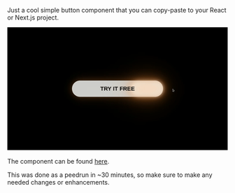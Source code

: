 Just a cool simple button component that you can copy-paste to your React or Next.js project.

![](./preview.gif)

The component can be found [here](https://github.com/kais-radwan/moving-shadow-button/blob/main/src/app/components/button.tsx).

This was done as a peedrun in ~30 minutes, so make sure to make any needed changes or enhancements.